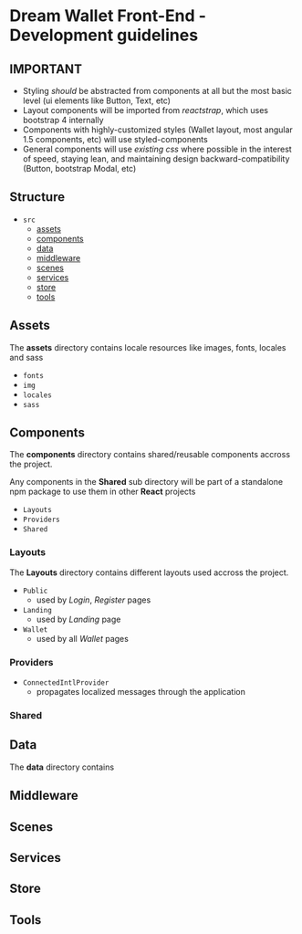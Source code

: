 # Dream Wallet Front-End - Development guidelines

## IMPORTANT
- Styling _should_ be abstracted from components at all but the most basic level (ui elements like Button, Text, etc)
- Layout components will be imported from _reactstrap_, which uses bootstrap 4 internally
- Components with highly-customized styles (Wallet layout, most angular 1.5 components, etc) will use styled-components
- General components will use _existing css_ where possible in the interest of speed, staying lean, and maintaining design backward-compatibility (Button, bootstrap Modal, etc)


## Structure

* `src`
  * [assets](#assets)
  * [components](#components)
  * [data](#data)
  * [middleware](#middleware)
  * [scenes](#scenes)
  * [services](#services)
  * [store](#store)
  * [tools](#tools)

## Assets

The **assets** directory contains locale resources like images, fonts, locales and sass

* `fonts`
* `img`
* `locales`
* `sass`

## Components

The **components** directory contains shared/reusable components accross the project.

Any components in the **Shared** sub directory will be part of a standalone npm package to use them in other **React** projects

* `Layouts`
* `Providers`
* `Shared`

### Layouts

The **Layouts** directory contains different layouts used accross the project.

* `Public`
  * used by *Login*, *Register* pages
* `Landing`
  * used by *Landing* page
* `Wallet`
  * used by all *Wallet* pages

### Providers
* `ConnectedIntlProvider`
  * propagates localized messages through the application

### Shared

## Data

The **data** directory contains 

## Middleware

## Scenes

## Services

## Store

## Tools

